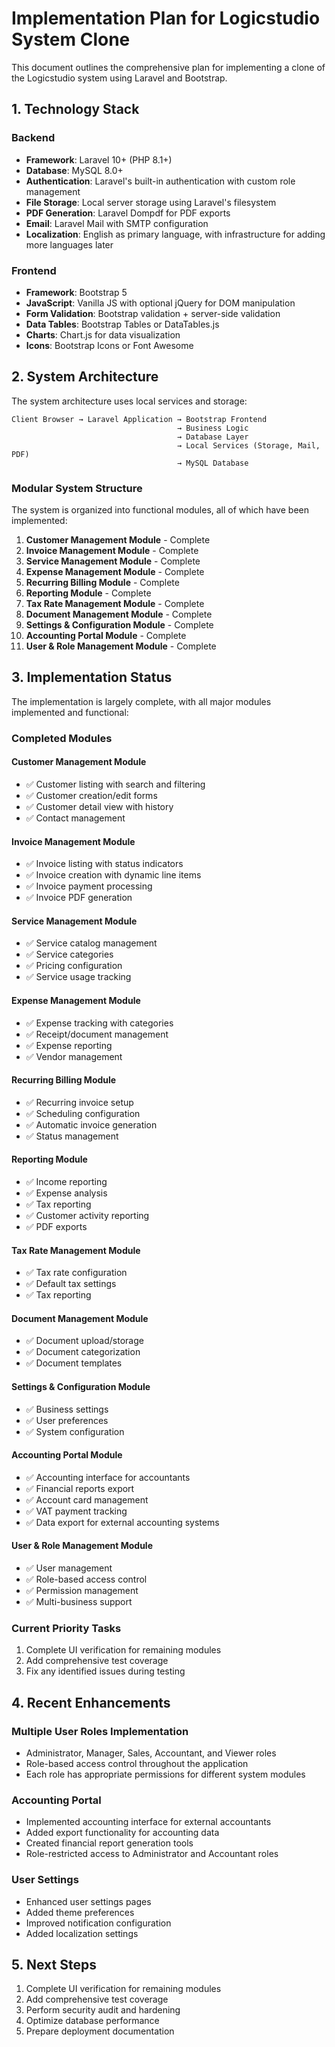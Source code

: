 # Implementation Plan for Logicstudio System Clone

This document outlines the comprehensive plan for implementing a clone of the Logicstudio system using Laravel and Bootstrap.

## 1. Technology Stack

### Backend
- **Framework**: Laravel 10+ (PHP 8.1+)
- **Database**: MySQL 8.0+
- **Authentication**: Laravel's built-in authentication with custom role management
- **File Storage**: Local server storage using Laravel's filesystem
- **PDF Generation**: Laravel Dompdf for PDF exports
- **Email**: Laravel Mail with SMTP configuration
- **Localization**: English as primary language, with infrastructure for adding more languages later

### Frontend
- **Framework**: Bootstrap 5
- **JavaScript**: Vanilla JS with optional jQuery for DOM manipulation
- **Form Validation**: Bootstrap validation + server-side validation
- **Data Tables**: Bootstrap Tables or DataTables.js
- **Charts**: Chart.js for data visualization
- **Icons**: Bootstrap Icons or Font Awesome

## 2. System Architecture

The system architecture uses local services and storage:

```
Client Browser → Laravel Application → Bootstrap Frontend
                                     → Business Logic
                                     → Database Layer
                                     → Local Services (Storage, Mail, PDF)
                                     → MySQL Database
```

### Modular System Structure

The system is organized into functional modules, all of which have been implemented:

1. **Customer Management Module** - Complete
2. **Invoice Management Module** - Complete
3. **Service Management Module** - Complete
4. **Expense Management Module** - Complete
5. **Recurring Billing Module** - Complete
6. **Reporting Module** - Complete
7. **Tax Rate Management Module** - Complete
8. **Document Management Module** - Complete
9. **Settings & Configuration Module** - Complete
10. **Accounting Portal Module** - Complete
11. **User & Role Management Module** - Complete

## 3. Implementation Status

The implementation is largely complete, with all major modules implemented and functional:

### Completed Modules

#### Customer Management Module
- ✅ Customer listing with search and filtering
- ✅ Customer creation/edit forms
- ✅ Customer detail view with history
- ✅ Contact management

#### Invoice Management Module
- ✅ Invoice listing with status indicators
- ✅ Invoice creation with dynamic line items
- ✅ Invoice payment processing
- ✅ Invoice PDF generation

#### Service Management Module
- ✅ Service catalog management
- ✅ Service categories
- ✅ Pricing configuration
- ✅ Service usage tracking

#### Expense Management Module
- ✅ Expense tracking with categories
- ✅ Receipt/document management
- ✅ Expense reporting
- ✅ Vendor management

#### Recurring Billing Module
- ✅ Recurring invoice setup
- ✅ Scheduling configuration
- ✅ Automatic invoice generation
- ✅ Status management

#### Reporting Module
- ✅ Income reporting
- ✅ Expense analysis
- ✅ Tax reporting
- ✅ Customer activity reporting
- ✅ PDF exports

#### Tax Rate Management Module
- ✅ Tax rate configuration
- ✅ Default tax settings
- ✅ Tax reporting

#### Document Management Module
- ✅ Document upload/storage
- ✅ Document categorization
- ✅ Document templates

#### Settings & Configuration Module
- ✅ Business settings
- ✅ User preferences
- ✅ System configuration

#### Accounting Portal Module
- ✅ Accounting interface for accountants
- ✅ Financial reports export
- ✅ Account card management
- ✅ VAT payment tracking
- ✅ Data export for external accounting systems

#### User & Role Management Module
- ✅ User management
- ✅ Role-based access control
- ✅ Permission management
- ✅ Multi-business support

### Current Priority Tasks

1. Complete UI verification for remaining modules
2. Add comprehensive test coverage
3. Fix any identified issues during testing

## 4. Recent Enhancements

### Multiple User Roles Implementation
- Administrator, Manager, Sales, Accountant, and Viewer roles
- Role-based access control throughout the application
- Each role has appropriate permissions for different system modules

### Accounting Portal
- Implemented accounting interface for external accountants
- Added export functionality for accounting data
- Created financial report generation tools
- Role-restricted access to Administrator and Accountant roles

### User Settings
- Enhanced user settings pages
- Added theme preferences
- Improved notification configuration
- Added localization settings

## 5. Next Steps

1. Complete UI verification for remaining modules
2. Add comprehensive test coverage
3. Perform security audit and hardening
4. Optimize database performance
5. Prepare deployment documentation
